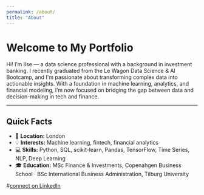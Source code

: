 ```yaml
---
permalink: /about/
title: "About"
---
```


# Welcome to My Portfolio

Hi! I’m Ilse — a data science professional with a background in investment banking. I recently graduated from the Le Wagon Data Science & AI Bootcamp, and I'm passionate about transforming complex data into actionable insights. With a foundation in machine learning, analytics, and financial modeling, I’m now focused on bridging the gap between data and decision-making in tech and finance.

---

## Quick Facts

- 📍 **Location:** London
- 💡 **Interests:** Machine learning, fintech, financial analytics
- 💻 **Skills:** Python, SQL, scikit-learn, Pandas, TensorFlow, Time Series, NLP, Deep Learning
- 🎓 **Education:** MSc Finance & Investments, Copenahgen Business School · BSc International Business Administration, Tilburg University

#[connect on LinkedIn](https://www.linkedin.com/in/ilsehutten)
